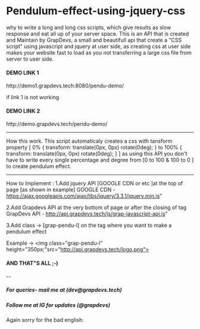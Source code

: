 # Pendulum-effect-using-jquery-css
why to write a long and long css scripts, which give results as slow response and eat all up of your server space.
This is an API that is created and Maintain by GrapDevs, a small and beautifull api that create a "CSS script" using javascript and jquery 
at user side, as creating css at user side makes your website fast to load as you not transferring a large css file from server to user side.

<h4> DEMO LINK 1</h4>
http://demo1.grapdevs.tech:8080/pendu-demo/


if link 1 is not working
<h4>DEMO LINK 2 </h4>
http://demo.grapdevs.tech/pendu-demo/


---
How this work.
This script automaticaly creates a css with tansform property [ 0% { transform: translate(0px, 0px) rotate(0deg); }  to  100% { transform: translate(0px, 0px) rotate(0deg); } ]
as using this API you don't have to write every single percentage and degree from [0 to 100 & 100 to 0 ] to create pendulum effect.


----
How to Implement : 
1.Add jquery API [GOOGLE CDN or etc ]at the top of page [as shown in example]
   GOOGLE CDN - https://ajax.googleapis.com/ajax/libs/jquery/3.3.1/jquery.min.js"

2.Add Grapdevs API at the very bottom of page or after the closing of <body> tag
   GrapDevs API - http://api.grapdevs.tech/js/grap-javascript-api.js"
    
3.Add class -> [grap-pendu-l] on the tag where you want to make a pendulum effect

Example -> <img class="grap-pendu-l" height="350px;"src="http://api.grapdevs.tech/logo.png">

<h4>AND THAT"S ALL ;-)</h4>


--
<h5>For queries- mail me at (dev@grapdevs.tech)</h5>
<h5>Follow me at IG for updates (@grapdevs)</h5>

Again sorry for the bad english.



